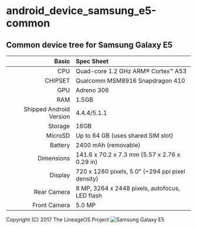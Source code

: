 # android_device_samsung_e5-common

## Common device tree for Samsung Galaxy E5

Basic   | Spec Sheet
-------:|:-------------------------
CPU     | Quad-core 1.2 GHz ARM® Cortex™ A53
CHIPSET | Qualcomm MSM8916 Snapdragon 410
GPU     | Adreno 306
RAM     | 1.5GB
Shipped Android Version | 4.4.4/5.1.1
Storage | 16GB
MicroSD | Up to 64 GB (uses shared SIM slot)
Battery | 2400 mAh (removable)
Dimensions | 141.6 x 70.2 x 7.3 mm (5.57 x 2.76 x 0.29 in)
Display | 720 x 1280 pixels, 5.0" (~294 ppi pixel density)
Rear Camera  | 8 MP, 3264 x 2448 pixels, autofocus, LED flash
Front Camera | 5.0 MP
Copyright (C) 2017 The LineageOS Project
![Samsung Galaxy E5](http://cdn2.gsmarena.com/vv/pics/samsung/samsung-galaxy-e5-1.jpg "Samsung Galaxy E5")